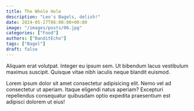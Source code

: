 ```yaml
---
title: The Whole Hole
description: "Leo's Bagels, delish!"
date: 2024-05-27T06:00:00+00:00
image: "/images/posts/06.jpg"
categories: ["Food"]
authors: ["BanditEcho"]
tags: ["Bagel"]
draft: false
---
```


 Aliquam erat volutpat. Integer eu ipsum sem. Ut bibendum lacus vestibulum maximus suscipit. Quisque vitae nibh iaculis neque blandit euismod.

Lorem ipsum dolor sit amet consectetur adipisicing elit. Nemo vel ad consectetur ut aperiam. Itaque eligendi natus aperiam? Excepturi repellendus consequatur quibusdam optio expedita praesentium est adipisci dolorem ut eius!


